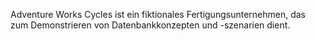 Adventure Works Cycles ist ein fiktionales Fertigungsunternehmen, das zum Demonstrieren von Datenbankkonzepten und -szenarien dient.
